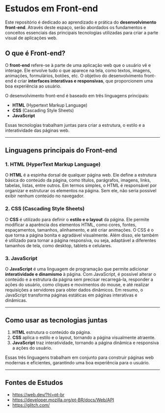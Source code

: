 # Estudos em Front-end

Este repositório é dedicado ao aprendizado e prática do **desenvolvimento front-end**. Através deste espaço, serão abordados os fundamentos e conceitos essenciais das principais tecnologias utilizadas para criar a parte visual de aplicações web.

## O que é Front-end?

O **front-end** refere-se à parte de uma aplicação web que o usuário vê e interage. Ele envolve tudo o que aparece na tela, como textos, imagens, animações, formulários, botões, etc. O objetivo do desenvolvimento front-end é criar **interfaces interativas e responsivas**, que proporcionem uma boa experiência ao usuário.

O desenvolvimento front-end é baseado em três linguagens principais:

- **HTML** (Hypertext Markup Language)
- **CSS** (Cascading Style Sheets)
- **JavaScript**

Essas tecnologias trabalham juntas para criar a estrutura, o estilo e a interatividade das páginas web.

---

## Linguagens principais do Front-end

### 1. HTML (HyperText Markup Language)

O **HTML** é a espinha dorsal de qualquer página web. Ele define a estrutura básica do conteúdo da página, como títulos, parágrafos, imagens, links, tabelas, listas, entre outros. Em termos simples, o HTML é responsável por organizar e estruturar os elementos na página. Sem ele, não seria possível exibir nenhum conteúdo no navegador.

### 2. CSS (Cascading Style Sheets)

O **CSS** é utilizado para definir o **estilo e o layout** da página. Ele permite modificar a aparência dos elementos HTML, como cores, fontes, espaçamentos, tamanhos, alinhamento, e até criar animações. O CSS é o que torna a página bonita e agradável visualmente. Além disso, ele também é utilizado para tornar a página responsiva, ou seja, adaptável a diferentes tamanhos de tela, como desktop, tablets e celulares.

### 3. JavaScript

O **JavaScript** é uma linguagem de programação que permite adicionar **interatividade e dinamismo** à página. Com JavaScript, é possível alterar o conteúdo e a estrutura da página sem precisar recarregá-la, responder a ações do usuário, como cliques e movimentos do mouse, e até realizar requisições a servidores para obter dados dinâmicos. Em resumo, o JavaScript transforma páginas estáticas em páginas interativas e dinâmicas.

---

## Como usar as tecnologias juntas

1. **HTML** estrutura o conteúdo da página.
2. **CSS** aplica o estilo e o layout, tornando a página visualmente atraente.
3. **JavaScript** traz interatividade, tornando a página dinâmica e responsiva a ações do usuário.

Essas três linguagens trabalham em conjunto para construir páginas web modernas e eficientes, garantindo uma boa experiência para o usuário.

---

## Fontes de Estudos

- https://web.dev/?hl=pt-br
- https://developer.mozilla.org/pt-BR/docs/Web/API
- https://glitch.com/
